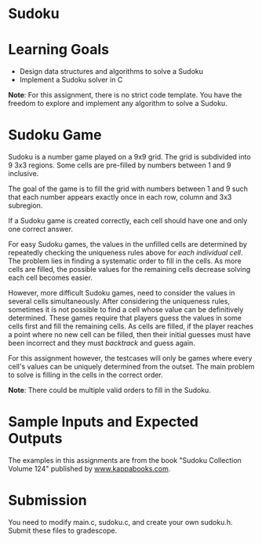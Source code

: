 # Sudoku

Learning Goals
==============

* Design data structures and algorithms to solve a Sudoku
* Implement a Sudoku solver in C

**Note**: For this assignment, there is no strict code template. You have the freedom to explore and implement any algorithm to solve a Sudoku.

Sudoku Game
===========

Sudoku is a number game played on a 9x9 grid. The grid is subdivided into 9 3x3 regions. Some cells are pre-filled by numbers between 1 and 9
inclusive.

The goal of the game is to fill the grid with numbers
between 1 and 9 such that each number appears exactly once in each row, column and 3x3 subregion.

If a Sudoku game is created correctly,
each cell should have one and only one correct answer.

For easy Sudoku games, the values in the unfilled cells are
determined by repeatedly checking the uniqueness rules above for *each
individual cell*. The problem lies in finding a systematic order to fill in the cells. As more cells are filled, the possible values for the remaining cells decrease solving each cell becomes easier.

However, more difficult Sudoku games, need to consider the values in several
cells simultaneously. After considering the uniqueness rules, sometimes it is not
possible to find a cell whose value can be definitively determined.
These games require that
players guess the values in some cells first and fill the remaining
cells. As cells are filled, if the player reaches a point where no new cell can be filled, then their initial guesses must have been incorrect and they must *backtrack* and guess again.

For this assignment however, the testcases will only be games where every cell's values
can be uniquely determined from the outset. The main problem to solve is filling in the cells in the correct order.

**Note**: There could be multiple valid orders to fill in the Sudoku.

Sample Inputs and Expected Outputs
==================================

The examples in this assignments are from the book "Sudoku Collection
Volume 124" published by www.kappabooks.com.

Submission
==========

You need to modify main.c, sudoku.c, and create your own sudoku.h. Submit these files to gradescope.
